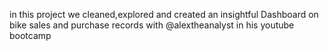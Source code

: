 in this project we cleaned,explored and created an insightful Dashboard on bike sales and purchase records with @alextheanalyst in his youtube bootcamp 
